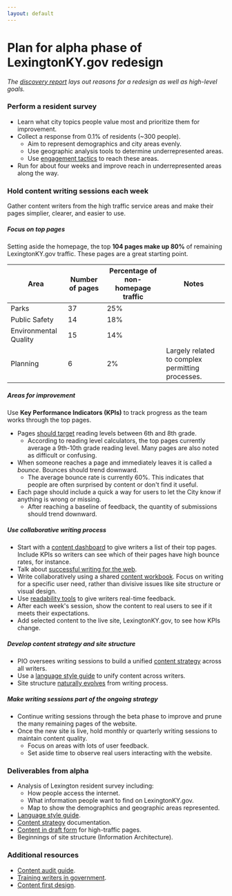 ```yaml
---
layout: default
---
```


# Plan for alpha phase of LexingtonKY.gov redesign

_The [discovery report](http://bl.ocks.org/eeeschwartz/raw/cc85050bc819e6f388df/) lays out reasons for a redesign as well as high-level goals._

### Perform a resident survey
  * Learn what city topics people value most and prioritize them for improvement.
  * Collect a response from 0.1% of residents (~300 people).
    * Aim to represent demographics and city areas evenly.
    * Use geographic analysis tools to determine underrepresented areas.
    * Use [engagement tactics](http://www.codeforamerica.org/governments/principles/engagement/) to reach these areas.
  * Run for about four weeks and improve reach in underrepresented areas along the way.

### Hold content writing sessions each week

Gather content writers from the high traffic service areas and make their pages simplier, clearer, and easier to use.

##### Focus on top pages

Setting aside the homepage, the top **104 pages make up 80%** of remaining LexingtonKY.gov traffic. These pages are a great starting point.

|Area|Number of pages|Percentage of non-homepage traffic|Notes|
|----|-----|------|-----|
|Parks|37|25%|
|Public Safety|14|18%|
|Environmental Quality|15|14%|
|Planning|6|2%|Largely related to complex permitting processes.|

##### Areas for improvement

Use **Key Performance Indicators (KPIs)** to track progress as the team works through the top pages.

* Pages [should target](http://www.nngroup.com/articles/writing-for-lower-literacy-users/) reading levels between 6th and 8th grade.
  * According to reading level calculators, the top pages currently average a 9th-10th grade reading level. Many pages are also noted as difficult or confusing.
* When someone reaches a page and immediately leaves it is called a _bounce_. Bounces should trend downward.
  * The average bounce rate is currently 60%. This indicates that people are often surprised by content or don't find it useful.
* Each page should include a quick a way for users to let the City know if anything is wrong or missing.
  * After reaching a baseline of feedback, the quantity of submissions should trend downward.

##### Use collaborative writing process

* Start with a [content dashboard](https://docs.google.com/spreadsheet/ccc?key=0Aupv-89nVqawdGdPTFZmeEUxSnIwdW9UWmFFWlVlVkE&usp=sharing#gid=14) to give writers a list of their top pages. Include KPIs so writers can see which of their pages have high bounce rates, for instance.
* Talk about [successful writing for the web](https://www.gov.uk/guidance/content-design/writing-for-gov-uk).
 * Write collaboratively using a shared [content workbook](https://docs.google.com/document/d/1S1U-kU13cPVp07wjyxfHTtDwuww1fpi6oTi0Eo4NhvM/edit#heading=h.l6xhyokye9cc). Focus on writing for a specific user need, rather than divisive issues like site structure or visual design.
 * Use [readability tools](https://readability-score.com/) to give writers real-time feedback.
 * After each week's session, show the content to real users to see if it meets their expectations.
 * Add selected content to the live site, LexingtonKY.gov, to see how KPIs change.

##### Develop content strategy and site structure

* PIO oversees writing sessions to build a unified [content strategy](https://insidegovuk.blog.gov.uk/2015/03/05/thinking-big-content-strategy-principles-for-government/) across all writers.
* Use a [language style guide](https://www.gov.uk/guidance/style-guide/a-to-z-of-gov-uk-style) to unify content across writers.
* Site structure [naturally evolves](http://alistapart.com/blog/post/content-first-design) from writing process.

##### Make writing sessions part of the ongoing strategy

* Continue writing sessions through the beta phase to improve and prune the many remaining pages of the website.
* Once the new site is live, hold monthly or quarterly writing sessions to maintain content quality.
  * Focus on areas with lots of user feedback.
  * Set aside time to observe real users interacting with the website.

### Deliverables from alpha
* Analysis of Lexington resident survey including:
  * How people access the internet.
  * What information people want to find on LexingtonKY.gov.
  * Map to show the demographics and geographic areas represented.
* [Language style guide](https://www.gov.uk/guidance/style-guide/a-to-z-of-gov-uk-style).
* [Content strategy](https://insidegovuk.blog.gov.uk/2015/03/05/thinking-big-content-strategy-principles-for-government/) documentation.
* [Content in draft form](https://docs.google.com/document/d/1S1U-kU13cPVp07wjyxfHTtDwuww1fpi6oTi0Eo4NhvM/edit#heading=h.l6xhyokye9cc) for high-traffic pages.
* Beginnings of site structure (Information Architecture).

### Additional resources
* [Content audit guide](http://moz.com/blog/content-audit-tutorial).
* [Training writers in government](https://gds.blog.gov.uk/2014/10/23/the-move-to-gov-uk-training-1000-writers/).
* [Content first design](http://alistapart.com/blog/post/content-first-design).
